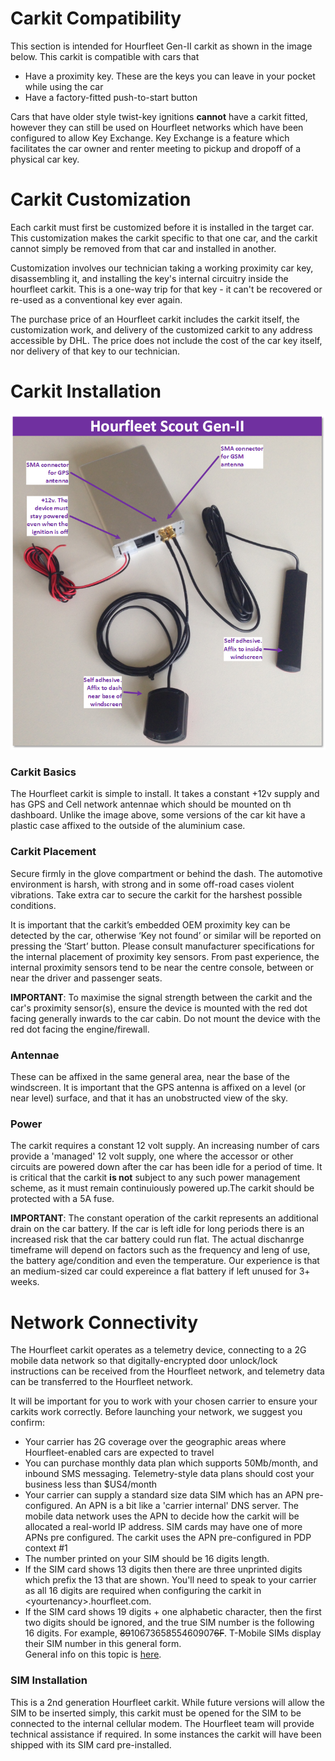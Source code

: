 # Carkit Compatibility   
This section is intended for Hourfleet Gen-II carkit as shown in the image below. This carkit is compatible with cars that  
- Have a proximity key. These are the keys you can leave in your pocket while using the car  
- Have a factory-fitted push-to-start button

Cars that have older style twist-key ignitions **cannot** have a carkit fitted, however they can still be used on Hourfleet networks which have been configured to allow Key Exchange. Key Exchange is a feature which facilitates the car owner and renter meeting to pickup and dropoff of a physical car key.  

# Carkit Customization
Each carkit must first be customized before it is installed in the target car. This customization makes the carkit specific to that one car, and the carkit cannot simply be removed from that car and installed in another.

Customization involves our technician taking a working proximity car key, disassembling it, and installing the key's internal circuitry inside the hourfleet carkit. This is a one-way trip for that key - it can't be recovered or re-used as a conventional key ever again. 

The purchase price of an Hourfleet carkit includes the carkit itself, the customization work, and delivery of the customized carkit to any address accessible by DHL. The price does not include the cost of the car key itself, nor delivery of that key to our technician.

# Carkit Installation
![](images/Mindkin-Scout-Gen2-RevF-Diagram.png) 


### Carkit Basics
The Hourfleet carkit is simple to install. It takes a constant +12v supply and has GPS and Cell network antennae which should be mounted on th dashboard. Unlike the image above, some versions of the car kit have a plastic case affixed to the outside of the aluminium case.


### Carkit Placement  
Secure firmly in the glove compartment or behind the dash. The automotive environment is harsh, with strong and in some off-road cases violent vibrations. Take extra car to secure the carkit for the harshest possible conditions. 

It is important that the carkit’s embedded OEM proximity key can be detected by the car, otherwise ‘Key not found’ or similar will be reported on pressing the ‘Start’ button. Please consult manufacturer specifications for the internal placement of proximity key sensors. From past experience, the internal proximity sensors tend to be near the centre console, between or near the driver and passenger seats.

**IMPORTANT**: To maximise the signal strength between the carkit and the car's proximity sensor(s), ensure the device is mounted with the red dot facing generally inwards to the car cabin. Do not mount the device with the red dot facing the engine/firewall.  


### Antennae
These can be affixed in the same general area, near the base of the windscreen. It is important that the GPS antenna is affixed on a level (or near level) surface, and that it has an unobstructed view of the sky. 


### Power  
The carkit requires a constant 12 volt supply. An increasing number of cars provide a 'managed' 12 volt supply, one where the accessor or other circuits are powered down after the car has been idle for a period of time. It is critical that the carkit **is not** subject to any such power management scheme, as it must remain continuiously powered up.The carkit should be protected with a 5A fuse.  

**IMPORTANT**: The constant operation of the carkit represents an additional drain on the car battery. If the car is left idle for long periods there is an increased risk that the car battery could run flat. The actual dischanrge timeframe will depend on factors such as the frequency and leng of use, the battery age/condition and even the temperature. Our experience is that an medium-sized car could expereince a flat battery if left unused for 3+ weeks.
  
  
# Network Connectivity
The Hourfleet carkit operates as a telemetry device, connecting to a 2G mobile data network so that digitally-encrypted door unlock/lock instructions can be received from the Hourfleet network, and telemetry data can be transferred to the Hourfleet network. 

It will be important for you to work with your chosen carrier to ensure your carkits work correctly. Before launching your network, we suggest you confirm:
-	Your carrier has 2G coverage over the geographic areas where Hourfleet-enabled cars are expected to travel
-	You can purchase monthly data plan which supports 50Mb/month, and inbound SMS messaging. Telemetry-style data plans should cost your business less than $US4/month
-	Your carrier can supply a standard size data SIM which has an APN pre-configured. An APN is a bit like a 'carrier internal' DNS server. The mobile data network uses the APN to decide how the carkit will be allocated a real-world IP address. SIM cards may have one of more APNs pre configured. The carkit uses the APN pre-configured in PDP context #1 
- The number printed on your SIM should be 16 digits length. 
- If the SIM card shows 13 digits then there are three unprinted digits which prefix the 13 that are shown. You'll need to speak to your carrier as all 16 digits are required when configuring the carkit in \<yourtenancy\>.hourfleet.com.   
- If the SIM card shows 19 digits + one alphabetic character, then the first two digits should be ignored, and the true SIM number is the following 16 digits. For example, ~~89~~1067365855460907~~6F~~. T-Mobile SIMs display their SIM number in this general form.  
General info on this topic is [here](http://www.imei.info/faq-what-is-ICCID/).

  
### SIM Installation
This is a 2nd generation Hourfleet carkit. While future versions will allow the SIM to be inserted simply, this carkit must be opened for the SIM to be connected to the internal cellular modem. The Hourfleet team will provide technical assistance if required. In some instances the carkit will have been shipped with its SIM card pre-installed.
